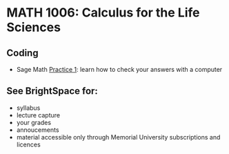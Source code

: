 # MATH 1006: Calculus for the Life Sciences

## Coding
- Sage Math [Practice 1](https://github.com/ahurford/math-1006/blob/main/code/Practice%201.ipynb): learn how to check your answers with a computer

## See BrightSpace for:
- syllabus
- lecture capture
- your grades
- annoucements
- material accessible only through Memorial University subscriptions and licences
